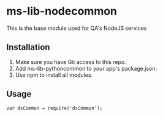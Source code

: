 # ms-lib-nodecommon

This is the base module used for QA's NodeJS services

## Installation

1. Make sure you have Git access to this repo.
2. Add ms-lib-pythoncommon to your app's package.json.
3. Use npm to install all modules.

## Usage

    var dsCommon = require('dsCommon');